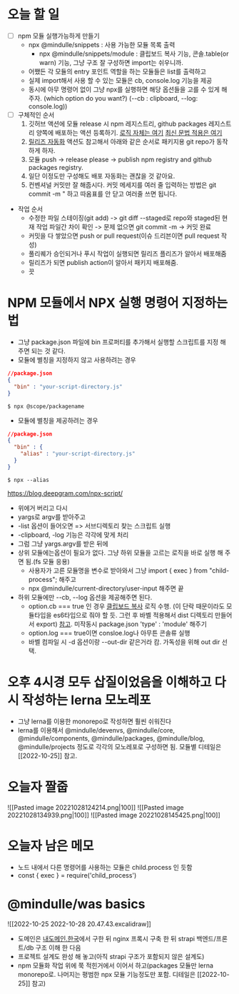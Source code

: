 # 오늘 할 일
- [ ] npm 모듈 실행가능하게 만들기
	- npx @mindulle/snippets : 사용 가능한 모듈 목록 출력
		- npx @mindulle/snippets/module : 클립보드 복사 기능, 콘솔.table(or warn) 기능, 그냥 구조 잘 구성하면 import는 쉬우니까.
	- 어쨌든 각 모듈의 entry 포인트 역할을 하는 모듈들은 list를 출력하고
	- 실제 import해서 사용 할 수 있는 모듈은 cb, console.log 기능을 제공
	- 동시에 아무 명령어 없이 그냥 npx를 실행하면 해당 옵션들을 고를 수 있게 해주자. (which option do you want?) (--cb : clipboard, --log: console.log))
- [ ] 구체적인 순서
	1. 깃허브 액션에 모듈 release 시 npm 레지스트리, github packages 레지스트리 양쪽에 배포하는 액션 등록하기. [로직 자체는 여기](https://min9nim.vercel.app/2021-05-17-github-packages/#keating-%EC%8A%A4%EC%BD%94%ED%94%84%EC%9D%98-%ED%8A%B9%EC%A0%95-%EB%AA%A8%EB%93%88%EC%9D%B4-registrynpmjsorg-%EC%97%90-%EB%93%B1%EB%A1%9D%EB%90%98%EC%96%B4-%EC%9E%88%EB%8A%94-%EA%B2%BD%EC%9A%B0) [최신 문법 적용은 여기](https://docs.github.com/en/packages/quickstart#publishing-your-package)
	2. [릴리즈 자동화](https://github.com/google-github-actions/release-please-action) 액션도 참고해서 아래와 같은 순서로 패키지용 git repo가 동작하게 하자.
	3. 모듈 push -> release please -> publish npm registry and github packages registry.
	4. 일단 이정도만 구성해도 배포 자동화는 괜찮을 것 같아요.
	5. 컨벤셔널 커밋만 잘 해줍시다. 커밋 메세지를 여러 줄 입력하는 방법은 git commit -m " 하고 따옴표를 안 닫고 여러줄 쓰면 됩니다.

- 작업 순서
	- 수정한 파일 스테이징(git add) -> git diff --staged로 repo와 staged된 현재 작업 파일간 차이 확인 -> 문제 없으면 git commit -m -> 커밋 완료
	- 커밋을 다 쌓았으면 push or pull request(이슈 드리븐이면 pull request 작성)
	- 풀리퀘가 승인되거나 푸시 작업이 실행되면 릴리즈 플리즈가 알아서 배포해줌
	- 릴리즈가 되면 publish action이 알아서 패키지 배포해줌.
	- 끗

# NPM 모듈에서 NPX 실행 명령어 지정하는 법
- 그냥 package.json 파일에 bin 프로퍼티를 추가해서 실행할 스크립트를 지정 해 주면 되는 것 같다.
- 모듈에 별칭을 지정하지 않고 사용하려는 경우
```json
//package.json
{
  "bin" : "your-script-directory.js"
}
```

```shell
$ npx @scope/packagename
```

- 모듈에 별칭을 제공하려는 경우
```json
//package.json
{
  "bin" : {
    "alias" : "your-script-directory.js"
  }
}
```

```shell
$ npx --alias
```

https://blog.deepgram.com/npx-script/

- 위에거 버리고 다시
- yargs로 argv를 받아주고
- -list 옵션이 들어오면 => 서브디렉토리 찾는 스크립트 실행
- -clipboard, -log 기능은 각각에 맞게 처리
- 그럼 그냥 yargs.argv를 받은 뒤에
- 상위 모듈에는옵션이 필요가 없다. 그냥 하위 모듈을 고르는 로직을 바로 실행 해 주면 됨.(fs 모듈 응용)
	- 사용자가 고른 모듈명을 변수로 받아와서 그냥 import { exec } from "child-process"; 해주고
	- npx @mindulle/current-directory/user-input 해주면 끝
- 하위 모듈에만 --cb, --log 옵션을 제공해주면 된다.
	- option.cb === true 인 경우 [클립보드 복사](https://codingbeautydev.com/blog/node-js-copy-to-clipboard/) 로직 수행. (이 단락 때문이라도 모듈타입을 es6타입으로 줘야 할 듯. 그런 후 바벨 적용해서 dist 디렉토리 만들어서 export) [참고](https://medium.com/swlh/how-to-publish-an-es6-module-to-npm-43dda8aabbf). 미작동시 package.json 'type' : 'module' 해주기
	- option.log === true이면 consloe.log나 아무튼 콘솔류 실행
	- 바벨 컴파일 시 -d 옵션이랑 --out-dir 같은거라 캄. 가독성을 위해 out dir 선택.

# 오후 4시경 모두 삽질이었음을 이해하고 다시 작성하는 lerna 모노레포
- 그냥 lerna를 이용한 monorepo로 작성하면 훨씬 쉬워진다
- lerna를 이용해서 @mindulle/devenvs, @mindulle/core, @mindulle/components, @mindulle/packages, @mindulle/blog, @mindulle/projects 정도로 각각의 모노레포로 구성하면 됨. 모듈별 디테일은 [[2022-10-25]] 참고.

# 오늘자 짤줍
 ![[Pasted image 20221028124214.png|100]]
 ![[Pasted image 20221028134939.png|100]]
 ![[Pasted image 20221028145425.png|100]]

# 오늘자 남은 메모
- 노드 내에서 다른 명령어를 사용하는 모듈은 child.process 인 듯함
- const { exec } = require('child_process')

# @mindulle/was basics
![[2022-10-25 2022-10-28 20.47.43.excalidraw]]
- 도메인은 [내도메인.한국](https://xn--220b31d95hq8o.xn--3e0b707e/)에서 구한 뒤 nginx 프록시 구축 한 뒤 strapi 백엔드/프론트/db 구조 이해 한 다음
- 프로젝트 설계도 완성 해 놓고(아직 strapi 구조가 포함되지 않은 설계도)
- npm 모듈화 작업 위에 쭉 적힌거에서 이어서 하고(packages 모듈만 lerna monorepo로. 나머지는 평범한 npx 모듈 기능정도만 포함. 디테일은 [[2022-10-25]] 참고)